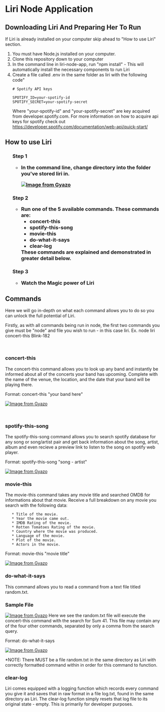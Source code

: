# Liri Node Application

## Downloading Liri And Preparing Her To Run
If Liri is already installed on your computer skip ahead to "How to use Liri" section.
1. You must have Node.js installed on your computer.
2. Clone this repository down to your computer
3. In the command line in liri-node-app, run  "npm install" - This will automatically install the necessary components to run Liri
4. Create a file called .env in the same folder as liri with the following code"
    ```
    # Spotify API keys

    SPOTIFY_ID=your-spotify-id
    SPOTIFY_SECRET=your-spotify-secret
    ```
    Where "your-spotify-id" and "your-spotify-secret" are key acquired from developer.spotify.com. For more information on how to acquire api keys for spotify check out https://developer.spotify.com/documentation/web-api/quick-start/
## How to use Liri
<ul>
<h3>Step 1
<ul><li>In the command line, change directory into the folder you've stored liri in.

[![Image from Gyazo](https://i.gyazo.com/e774912ce315eb570364d2c0176045ab.gif)](https://gyazo.com/e774912ce315eb570364d2c0176045ab) </li></ul>

<h3>Step 2
<ul><li>Run one of the 5 available commands. These commands are:
<ul><li>concert-this</li><li>spotify-this-song</li><li>movie-this</li><li>do-what-it-says</li><li>clear-log</li></ul>
These commands are explained and demonstrated in greater detail below. </ul>

<h3>Step 3
<ul><li>Watch the Magic power of Liri</ul></li></ul>

## Commands
<p>Here we will go in-depth on what each command allows you to do so you can unlock the full potential of Liri.</p>
<p>Firstly, as with all commands being run in node, the first two commands you give must be "node" and file you wish to run - in this case liri. Ex. node liri concert-this Blink-182</p>

<br>

### <strong>concert-this</strong>
The concert-this command allows you to look up any band and instantly be informed about all of the concerts your band has upcoming. Complete with the name of the venue, the location, and the date that your band will be playing there.

Format: concert-this "your band here" <br>

[![Image from Gyazo](https://i.gyazo.com/ca567eaeda5a086953c24060e40e480c.gif)](https://gyazo.com/ca567eaeda5a086953c24060e40e480c)

<br>

### <strong>spotify-this-song</strong>
The spotify-this-song command allows you to search spotify database for any song or song/artist pair and get back information about the song, artist, album and even recieve a preview link to listen to the song on spotify web player.

Format: spotify-this-song "song - artist"

[![Image from Gyazo](https://i.gyazo.com/d136991ab0acbe3b9612f27da36760fd.gif)](https://gyazo.com/d136991ab0acbe3b9612f27da36760fd)

### <strong>movie-this</strong>
The movie-this command takes any movie title and searched OMDB for informations about that movie. Receive a full breakdown on any movie you search with the following data:

       * Title of the movie.
       * Year the movie came out.
       * IMDB Rating of the movie.
       * Rotten Tomatoes Rating of the movie.
       * Country where the movie was produced.
       * Language of the movie.
       * Plot of the movie.
       * Actors in the movie.
Format: movie-this "movie title"

[![Image from Gyazo](https://i.gyazo.com/0252461ccfab3c05230964e1b83bf90c.gif)](https://gyazo.com/0252461ccfab3c05230964e1b83bf90c)

### <strong>do-what-it-says</strong>
This command allows you to read a command from a text file titled random.txt. 

### Sample File

[![Image from Gyazo](https://i.gyazo.com/b256be15ab6c3a656297f5f7077a4e64.png)](https://gyazo.com/b256be15ab6c3a656297f5f7077a4e64)
Here we see the random.txt file will execute the concert-this command with the search for Sum 41. This file may contain any of the four other commands, separated by only a comma from the search query.

Format: do-what-it-says

[![Image from Gyazo](https://i.gyazo.com/7e7b2c94532338ca96767fd2f61f147e.gif)](https://gyazo.com/7e7b2c94532338ca96767fd2f61f147e)

*NOTE: There MUST be a file random.txt in the same directory as Liri with correctly formatted command within in order for this command to function.

### <strong>clear-log</strong>
Liri comes equipped with a logging function which records every command you give it and saves that in raw format in a file log.txt, found in the same directory as Liri. The clear-log function simply resets that log file to its original state - empty. This is primarily for developer purposes.
